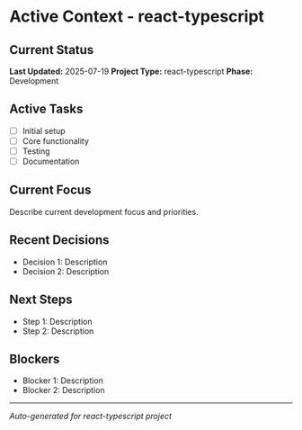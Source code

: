 # Active Context - react-typescript

## Current Status

**Last Updated:** 2025-07-19
**Project Type:** react-typescript
**Phase:** Development

## Active Tasks

- [ ] Initial setup
- [ ] Core functionality
- [ ] Testing
- [ ] Documentation

## Current Focus

Describe current development focus and priorities.

## Recent Decisions

- Decision 1: Description
- Decision 2: Description

## Next Steps

- Step 1: Description
- Step 2: Description

## Blockers

- Blocker 1: Description
- Blocker 2: Description

---
*Auto-generated for react-typescript project*
